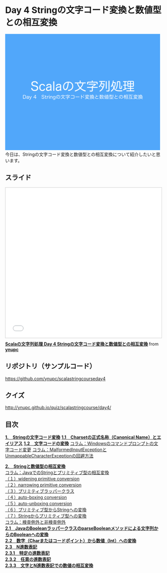 <h1>Day 4 Stringの文字コード変換と数値型との相互変換</h1>
<img src="image/string_course.001.jpeg" width="500px"><br>
今日は、Stringの文字コード変換と数値型との相互変換について紹介したいと思います。  

<h2>スライド</h2>
<iframe src="//www.slideshare.net/slideshow/embed_code/key/qd0gdr2bDsJ3g8" width="595" height="485" frameborder="0" marginwidth="0" marginheight="0" scrolling="no" style="border:1px solid #CCC; border-width:1px; margin-bottom:5px; max-width: 100%;" allowfullscreen> </iframe> <div style="margin-bottom:5px"> <strong> <a href="//www.slideshare.net/ynupc/scala-day-4-string" title="Scalaの文字列処理 Day 4 Stringの文字コード変換と数値型との相互変換" target="_blank">Scalaの文字列処理 Day 4 Stringの文字コード変換と数値型との相互変換</a> </strong> from <strong><a href="//www.slideshare.net/ynupc" target="_blank">ynupc</a></strong> </div>

<h2>リポジトリ（サンプルコード）</h2>
<a href="https://github.com/ynupc/scalastringcourseday4" target="_blank">https://github.com/ynupc/scalastringcourseday4</a>  

<h2>クイズ</h2>
<a href="http://ynupc.github.io/quiz/scalastringcourse/day4/" target="_blank">http://ynupc.github.io/quiz/scalastringcourse/day4/</a>  

<h2>目次</h2>
<strong><a href="doc/charset.md#1stringの文字コード変換">1.　Stringの文字コード変換</a></strong>  
<strong><a href="doc/charset.md#11charsetの正式名称canonical-nameとエイリアス">1.1　Charsetの正式名称（Canonical Name）とエイリアス</a></strong>  
<strong><a href="doc/charset.md#12文字コードの変換">1.2　文字コードの変換</a></strong>  
<a href="doc/charset.md#コラムwindowsのコマンドプロンプトの文字コード変更">コラム：Windowsのコマンドプロンプトの文字コード変更</a>  
<a href="doc/charset.md#コラムmalformedinputexceptionとunmappablecharacterexceptionの回避方法">コラム：MalformedInputExceptionとUnmappableCharacterExceptionの回避方法</a> 

<strong><a href="doc/numerical.md#2stringと数値型の相互変換">2.　Stringと数値型の相互変換</a></strong>  
<a href="doc/numerical.md#コラムjavaでのstringとプリミティブ型の相互変換">コラム：JavaでのStringとプリミティブ型の相互変換</a>  
<a href="doc/numerical.md#１widening-primitive-conversion">（１）widening primitive conversion</a>  
<a href="doc/numerical.md#２narrowing-primitive-conversion">（２）narrowing primitive conversion</a>  
<a href="doc/numerical.md#３プリミティブラッパークラス">（３）プリミティブラッパークラス</a>  
<a href="doc/numerical.md#４auto-boxing-conversion">（４）auto-boxing conversion</a>  
<a href="doc/numerical.md#５auto-unboxing-conversion">（５）auto-unboxing conversion</a>  
<a href="doc/numerical.md#６プリミティブ型からstringへの変換">（６）プリミティブ型からStringへの変換</a>  
<a href="doc/numerical.md#７stringからプリミティブ型への変換">（７）Stringからプリミティブ型への変換</a>  
<a href="doc/numerical.md#コラム検査例外と非検査例外">コラム：検査例外と非検査例外</a>  
<strong><a href="doc/numerical.md#21javaのbooleanラッパークラスのparsebooleanメソッドによる文字列からのbooleanへの変換">2.1　JavaのBooleanラッパークラスのparseBooleanメソッドによる文字列からのBooleanへの変換</a></strong>  
<strong><a href="doc/numerical.md#22数字charまたはコードポイントから数値intへの変換">2.2　数字（Charまたはコードポイント）から数値（Int）への変換</a></strong>  
<strong><a href="doc/numerical.md#23n進数表記">2.3　N進数表記</a></strong>  
<strong><a href="doc/numerical.md#231特定の進数表記">2.3.1　特定の進数表記</a></strong>  
<strong><a href="doc/numerical.md#232任意の進数表記">2.3.2　任意の進数表記</a></strong>  
<strong><a href="doc/numerical.md#233文字とn進数表記での数値の相互変換">2.3.3　文字とN進数表記での数値の相互変換</a></strong>  
